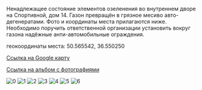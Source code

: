 Ненадлежащее состояние элементов озеленения во внутреннем дворе на Спортивной, дом 14. Газон превращён в грязное месиво авто-дегенератами. Фото и координаты места прилагаются ниже. Необходимо поручить ответственной организации установить вокруг газона надёжные анти-автомобильные ограждения.

геокоординаты места: 50.565542, 36.550250

[Ссылка на Google карту](https://www.google.ru/maps/place/50%C2%B033'56.0%22N+36%C2%B033'00.9%22E/@50.5659774,36.5508542,825m/data=!3m1!1e3!4m2!3m1!1s0x0:0x0?hl=ru)

[Ссылка на альбом с фотографиями](http://imgur.com/a/qLdVW)

![0](http://i.imgur.com/u0MXhlL.png)
![1](http://i.imgur.com/poHbXyC.jpg)
![2](http://i.imgur.com/CMz22RD.jpg)
![3](http://i.imgur.com/APXUpL3.jpg)
![4](http://i.imgur.com/INqh5Zp.jpg)
![5](http://i.imgur.com/7TDEvCh.jpg)
![6](http://i.imgur.com/cOm17Sn.jpg)
